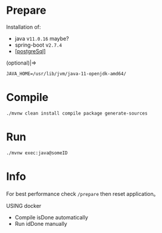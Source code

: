 # Prepare

Installation of:  
* java  v`11.0.16` maybe?  
* spring-boot  v`2.7.4`  
* [&#x5B;postgreSql&#x5D;](https://www.postgresql.org/download)

(optional)|=>
```
JAVA_HOME=/usr/lib/jvm/java-11-openjdk-amd64/
```

# Compile

```shell
./mvnw clean install compile package generate-sources
```

# Run

```shell
./mvnw exec:java@someID
```

# Info  

For best performance check `/prepare` then reset application。  

USING docker  
* Compile isDone automatically
* Run idDone manually

